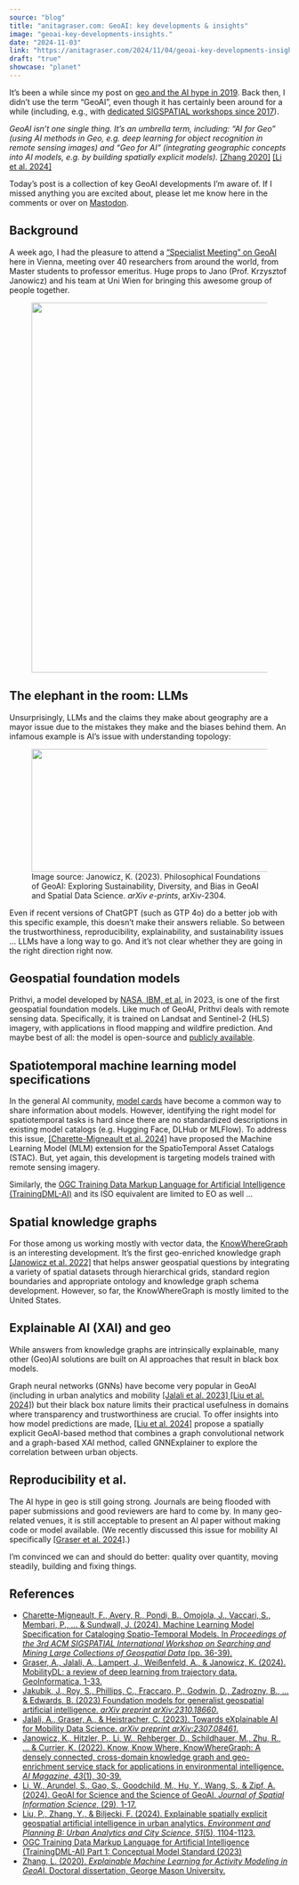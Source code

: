 ```yaml
---
source: "blog"
title: "anitagraser.com: GeoAI: key developments & insights"
image: "geoai-key-developments-insights."
date: "2024-11-03"
link: "https://anitagraser.com/2024/11/04/geoai-key-developments-insights/"
draft: "true"
showcase: "planet"
---
```


<p>It&#8217;s been a while since my post on <a href="https://anitagraser.com/2019/05/01/movement-data-in-gis-and-the-ai-hype/">geo and the AI hype in 2019</a>. Back then, I didn&#8217;t use the term &#8220;GeoAI&#8221;, even though it has certainly been around for a while (including, e.g., with <a href="https://dl.acm.org/doi/10.1145/3377000.3377002">dedicated SIGSPATIAL workshops since 2017</a>).</p>



<p><em>GeoAI isn&#8217;t one single thing. It&#8217;s an umbrella term, including: &#8220;AI for Geo&#8221; (using AI methods in Geo, e.g. deep learning for object recognition in remote sensing images) and &#8220;Geo for AI&#8221; (integrating geographic concepts into AI models, e.g. by building spatially explicit models). </em><a href="https://mars.gmu.edu/items/2f2639c0-ef63-45cc-8d4e-86fcf8fb4475">[Zhang 2020]</a> <a href="https://doi.org/10.5311/JOSIS.2024.29.349">[Li et al. 2024]</a></p>



<p>Today&#8217;s post is a collection of key GeoAI developments I&#8217;m aware of. If I missed anything you are excited about, please let me know here in the comments or over on <a href="https://fosstodon.org/@underdarkGIS">Mastodon</a>. </p>



<h2 class="wp-block-heading">Background</h2>



<p>A week ago, I had the pleasure to attend a <a href="https://geographie.univie.ac.at/arbeitsgruppen/kartographie-und-geoinformation/events/sociotechnical-foundations-of-geoai-and-spatial-data-science/">&#8220;Specialist Meeting&#8221; on GeoAI</a> here in Vienna, meeting over 40 researchers from around the world, from Master students to professor emeritus. Huge props to Jano (Prof. Krzysztof Janowicz) and his team at Uni Wien for bringing this awesome group of people together. </p>



<figure class="wp-block-image size-large"><img alt="" class="wp-image-9258" height="665" src="https://anitagraser.com/wp-content/uploads/2024/11/1730111597802-edited.jpeg?w=1024" width="1024" /></figure>



<h2 class="wp-block-heading">The elephant in the room: LLMs</h2>



<p>Unsurprisingly, LLMs and the claims they make about geography are a mayor issue due to the mistakes they make and the biases behind them. An infamous example is AI&#8217;s issue with understanding topology: </p>



<figure class="wp-block-image size-large"><a href="https://www.researchgate.net/figure/Distance-between-Ukraine-and-Russia-according-to-Google-Search-and-Chat-GPT-Note-that_fig1_370001256"><img alt="" class="wp-image-9261" height="221" src="https://anitagraser.com/wp-content/uploads/2024/11/image.png?w=850" width="850" /></a><figcaption class="wp-element-caption">Image source: Janowicz, K. (2023). Philosophical Foundations of GeoAI: Exploring Sustainability, Diversity, and Bias in GeoAI and Spatial Data Science. <em>arXiv e-prints</em>, arXiv-2304.</figcaption></figure>



<p>Even if recent versions of ChatGPT (such as GTP 4o) do a better job with this specific example, this doesn&#8217;t make their answers reliable. So between the trustworthiness, reproducibility, explainability, and sustainability issues &#8230; LLMs have a long way to go. And it&#8217;s not clear whether they are going in the right direction right now. </p>



<h2 class="wp-block-heading">Geospatial foundation models</h2>



<p>Prithvi, a model developed by <a href="https://arxiv.org/abs/2310.18660">NASA, IBM, et al.</a> in 2023, is one of the first geospatial foundation models. Like much of GeoAI, Prithvi deals with remote sensing data. Specifically, it is trained on Landsat and Sentinel-2 (HLS) imagery, with applications in flood mapping and wildfire prediction. And maybe best of all: the model is open-source and <a href="https://huggingface.co/ibm-nasa-geospatial/Prithvi-100M">publicly available</a>.</p>



<h2 class="wp-block-heading">Spatiotemporal machine learning model specifications</h2>



<p>In the general AI community, <a href="https://modelcards.withgoogle.com/about">model cards</a> have become a common way to share information about models. However, identifying the right model for spatiotemporal tasks is hard since there are no standardized descriptions in existing model catalogs (e.g. Hugging Face, DLHub or MLFlow). To address this issue, <a href="https://dl.acm.org/doi/abs/10.1145/3681769.3698586">[Charette-Migneault et al. 2024]</a> have proposed the Machine Learning Model (MLM) extension for the SpatioTemporal Asset Catalogs (STAC). But, yet again, this development is targeting models trained with remote sensing imagery.</p>



<p>Similarly, the <a href="https://docs.ogc.org/is/23-008r3/23-008r3.html" rel="noreferrer noopener" target="_blank">OGC Training Data Markup Language for Artificial Intelligence (TrainingDML-AI)</a> and its ISO equivalent are limited to EO as well &#8230; </p>



<h2 class="wp-block-heading">Spatial knowledge graphs</h2>



<p>For those among us working mostly with vector data, the <a href="https://knowwheregraph.org/">KnowWhereGraph</a> is an interesting development. It&#8217;s the first geo-enriched knowledge graph <a href="https://onlinelibrary.wiley.com/doi/10.1002/aaai.12043">[Janowicz et al. 2022]</a> that helps answer geospatial questions by integrating a variety of spatial datasets through hierarchical grids, standard region boundaries and appropriate ontology and knowledge graph schema development. However, so far, the KnowWhereGraph is mostly limited to the United States. </p>



<h2 class="wp-block-heading">Explainable AI (XAI) and geo</h2>



<p>While answers from knowledge graphs are intrinsically explainable, many other (Geo)AI solutions are built on AI approaches that result in black box models.</p>



<p>Graph neural networks (GNNs) have become very popular in GeoAI (including in urban analytics and mobility <a href="https://arxiv.org/abs/2307.08461">[Jalali et al. 2023] </a><a href="https://journals.sagepub.com/doi/10.1177/23998083231204689">[Liu et al. 2024]</a>) but their black box nature limits their practical usefulness in domains where transparency and trustworthiness are crucial. To offer insights into how model predictions are made, <a href="https://journals.sagepub.com/doi/10.1177/23998083231204689">[Liu et al. 2024]</a> propose a spatially explicit GeoAI-based method that combines a graph convolutional network and a graph-based XAI method, called GNNExplainer to explore the correlation between urban objects.</p>



<h2 class="wp-block-heading">Reproducibility et al. </h2>



<p>The AI hype in geo is still going strong. Journals are being flooded with paper submissions and good reviewers are hard to come by. In many geo-related venues, it is still acceptable to present an AI paper without making code or model available. (We recently discussed this issue for mobility AI specifically <a href="https://doi.org/10.1007/s10707-024-00518-8">[Graser et al. 2024]</a>.)</p>



<p>I&#8217;m convinced we can and should do better: quality over quantity, moving steadily, building and fixing things. </p>



<h2 class="wp-block-heading">References</h2>



<ul class="wp-block-list">
<li><a href="https://dl.acm.org/doi/10.1145/3681769.3698586">Charette-Migneault, F., Avery, R., Pondi, B., Omojola, J., Vaccari, S., Membari, P., &#8230; &amp; Sundwall, J. (2024). Machine Learning Model Specification for Cataloging Spatio-Temporal Models. In <em>Proceedings of the 3rd ACM SIGSPATIAL International Workshop on Searching and Mining Large Collections of Geospatial Data</em> (pp. 36-39).</a></li>



<li><a href="https://link.springer.com/article/10.1007/s10707-024-00518-8?utm_source=rct_congratemailt&amp;utm_medium=email&amp;utm_campaign=oa_20240528&amp;utm_content=10.1007/s10707-024-00518-8">Graser, A., Jalali, A., Lampert, J., Weißenfeld, A., &amp; Janowicz, K. (2024). MobilityDL: a review of deep learning from trajectory data. GeoInformatica, 1-33.</a> </li>



<li><a href="https://arxiv.org/abs/2310.18660">Jakubik, J., Roy, S., Phillips, C., Fraccaro, P., Godwin, D., Zadrozny, B., &#8230; &amp; Edwards, B. (2023) Foundation models for generalist geospatial artificial intelligence. <em>arXiv preprint arXiv:2310.18660</em>.</a></li>



<li><a href="https://arxiv.org/abs/2307.08461">Jalali, A., Graser, A., &amp; Heistracher, C. (2023). Towards eXplainable AI for Mobility Data Science.&nbsp;<em>arXiv preprint arXiv:2307.08461</em>.</a></li>



<li><a href="https://onlinelibrary.wiley.com/doi/10.1002/aaai.12043">Janowicz, K., Hitzler, P., Li, W., Rehberger, D., Schildhauer, M., Zhu, R., &#8230; &amp; Currier, K. (2022). Know, Know Where, KnowWhereGraph: A densely connected, cross-domain knowledge graph and geo-enrichment service stack for applications in environmental intelligence. <em>AI Magazine</em>, <em>43</em>(1), 30-39.</a></li>



<li><a href="https://doi.org/10.5311/JOSIS.2024.29.349">Li, W., Arundel, S., Gao, S., Goodchild, M., Hu, Y., Wang, S., &amp; Zipf, A. (2024). GeoAI for Science and the Science of GeoAI. <em>Journal of Spatial Information Science</em>, (29), 1-17.</a></li>



<li><a href="https://journals.sagepub.com/doi/10.1177/23998083231204689">Liu, P., Zhang, Y., &amp; Biljecki, F. (2024). Explainable spatially explicit geospatial artificial intelligence in urban analytics. <em>Environment and Planning B: Urban Analytics and City Science</em>, <em>51</em>(5), 1104-1123.</a></li>



<li><a href="https://docs.ogc.org/is/23-008r3/23-008r3.html" rel="noreferrer noopener" target="_blank">OGC Training Data Markup Language for Artificial Intelligence (TrainingDML-AI) Part 1: Conceptual Model Standard (2023)</a> </li>



<li><a href="https://mars.gmu.edu/items/2f2639c0-ef63-45cc-8d4e-86fcf8fb4475">Zhang, L. (2020). <em>Explainable Machine Learning for Activity Modeling in GeoA</em>I. Doctoral dissertation, George Mason University.</a></li>
</ul>
